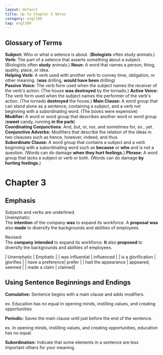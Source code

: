 ```yaml
---
layout: default
title: Up to Chapter 5 Notes
category: engl109
tag: engl109
---
```


## Glossary of Terms
**Subject:** Who or what a setence is about. (**Biologists** often study animals.)  
**Verb:** The part of a setence that asserts something about a subject.(Biologists often **study** animals.)
**Noun:** A word that names a person, thing, quality, place, or idea.  
**Helping Verb:** A verb used with another verb to convey time, obligation, or other meaning. (**was** drilling, **would have been** drilling)  
**Passive Voice:** The verb form used when the subject names the receiver of the verb's action. (The house **was destroyed** by the tornado.)
**Active Voice:** The verb form used when the subject names the performer of the verb's action. (The tornado **destroyed** the house.)
**Main Clause:** A word group that can stand alone as a sentence, containing a subject, and a verb not beginning with a subordinating word. (The books were expensive)  
**Modifier:** A word or word group that describes another word or word group (**sweet** candy, running **in the park**)  
**Coordinating Conjunctions**: And, but, or, nor, and sometimes for, so , yet.  
**Conjunctive Adverbs:** Modifiers that describe the relation of the ideas in two cleauses such as hence, however, indeed, and thus.  
**Subordinate Clause:** A word group that contains a subject and a verb beginning with a subordinating word such as **because** or **who** and is not a question. (Words can do damage **when they hurt feelings.**)
**Phrase:** A word group that lacks a subject or verb or both. (Words can do damage **by hurting feelings.**)

# Chapter 3

## Emphasis

Subjects and verbs are underlined.  
Unemphatic:  
The __intention__ of the company __was__ to expand its workforce. A __proposal__ __was__ also __made__ to diversify the backgrounds and abilities of employees.  

Revised:  
The __company__ __intended__ to expand its workforce. __It__ also __proposed__ to diversify the backgrounds and abilities of employees.

| Unemphatic | Emphatic |
| was influential | influenced |
| is a glorification | glorifies |
| have a preference| prefer |
| had the appearance | appeared, seemed |
| made a claim | claimed|

## Using Sentence Beginnings and Endings
**Cumulative:** Sentence begins with a main clause and adds modifiers.

ex. Education has no equal in opening minds, instilling values, and creating opportunities

**Periodic:** Saves the main clause until just before the end of the sentence.

ex. In opening minds, instilling values, and creating opportunities, education has no equal.

**Subordination:** Indicate that some elements in a sentence are less important others for your meaning.
